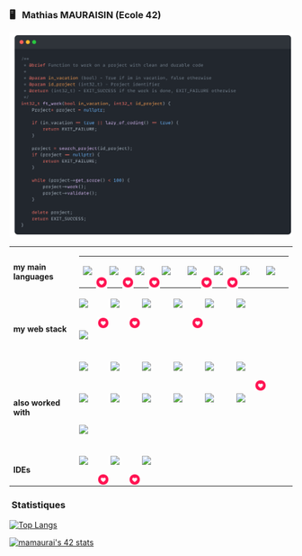 ### :desktop_computer: &nbsp; Mathias MAURAISIN (Ecole 42)

![snap](images/Snap_dark.png?raw=true)



    
<!-- [![My Skills](https://skillicons.dev/icons?i=c,cpp,html,css,js,ts,)](https://skillicons.dev) -->

<div >
    <table>
        <tr>
            <td>
                <b>my main languages</b>
            </td>
            <td style="display: flex; flex-direction: row; flex-wrap: wrap; max-width: 500px; gap: 6px;border: none!important;">
                <table>
                    <tr>
                        <td style="position: relative; width: 50px; height: 50px; border: none!important;">
                            <img style="position: absolute; width: 20px; height: 20px; top: 65%; left: 65%;" src="images/like.png">
                            <img src="https://skillicons.dev/icons?i=c" />
                        </td>
                        <td style="position: relative; width: 50px; height: 50px; border: none!important;">
                            <img style="position: absolute; width: 20px; height: 20px; top: 65%; left: 65%;" src="images/like.png">
                            <img src="https://skillicons.dev/icons?i=cpp" />
                        </td>
                        <td style="position: relative; width: 50px; height: 50px; border: none!important;">
                            <img style="position: absolute; width: 20px; height: 20px; top: 65%; left: 65%;" src="images/like.png">
                            <img src="https://skillicons.dev/icons?i=docker" />
                        </td>
                        <td style="position: relative; width: 50px; height: 50px; border: none!important;">
                            <img src="https://skillicons.dev/icons?i=js" />
                        </td>
                        <td style="position: relative; width: 50px; height: 50px; border: none!important;">
                            <img style="position: absolute; width: 20px; height: 20px; top: 65%; left: 65%;" src="images/like.png">
                            <img src="https://skillicons.dev/icons?i=ts" />
                        </td>
                        <td style="position: relative; width: 50px; height: 50px; border: none!important;">
                            <img style="position: absolute; width: 20px; height: 20px; top: 65%; left: 65%;" src="images/like.png">
                            <img src="https://skillicons.dev/icons?i=html" />
                        </td>
                        <td style="position: relative; width: 50px; height: 50px; border: none!important;">
                            <img src="https://skillicons.dev/icons?i=css" />
                        </td>
                        <td style="position: relative; width: 50px; height: 50px; border: none!important;">
                            <img src="https://skillicons.dev/icons?i=md" />
                        </td>
                    </tr>
                </table>
            </td> 
        </tr>
        <tr>
            <td>
                <b>my web stack</b>
            </td>
            <td style="display: flex; flex-direction: row; flex-wrap: wrap; max-width: 500px; gap: 6px;">
                <div style="position: relative; width: 50px; height: 50px;">
                    <img style="position: absolute; width: 20px; height: 20px; top: 65%; left: 65%;" src="images/like.png">
                    <img src="https://skillicons.dev/icons?i=react" />
                </div>
                <div style="position: relative; width: 50px; height: 50px;">
                    <img style="position: absolute; width: 20px; height: 20px; top: 65%; left: 65%;" src="images/like.png">
                    <img src="https://skillicons.dev/icons?i=nestjs" />
                </div>
                <div style="position: relative; width: 50px; height: 50px;">
                    <img src="https://skillicons.dev/icons?i=postgres" />
                </div>
                <div style="position: relative; width: 50px; height: 50px;">
                    <img style="position: absolute; width: 20px; height: 20px; top: 65%; left: 65%;" src="images/like.png">
                    <img src="https://skillicons.dev/icons?i=tailwindcss" />
                </div>
                <div style="position: relative; width: 50px; height: 50px;">
                    <img src="https://skillicons.dev/icons?i=nginx" />
                </div>
                <div style="position: relative; width: 50px; height: 50px;">
                    <img src="https://skillicons.dev/icons?i=nodejs" />
                </div>
                <div style="position: relative; width: 50px; height: 50px;">
                    <img src="https://skillicons.dev/icons?i=figma" />
                </div>
            </td> 
        </tr>
        <tr>
            <td>
                <b>also worked with</b>
            </td>
            <td style="display: flex; flex-direction: row; flex-wrap: wrap; max-width: 500px; gap: 6px;">
                <div style="position: relative; width: 50px; height: 50px;">
                    <img src="https://skillicons.dev/icons?i=vite" />
                </div>
                <div style="position: relative; width: 50px; height: 50px;">
                    <img src="https://skillicons.dev/icons?i=vercel" />
                </div>
                <div style="position: relative; width: 50px; height: 50px;">
                    <img src="https://skillicons.dev/icons?i=threejs" />
                </div>
                <div style="position: relative; width: 50px; height: 50px;">
                    <img src="https://skillicons.dev/icons?i=sass" />
                </div>
                <div style="position: relative; width: 50px; height: 50px;">
                    <img src="https://skillicons.dev/icons?i=redux" />
                </div>
                <div style="position: relative; width: 50px; height: 50px;">
                    <img style="position: absolute; width: 20px; height: 20px; top: 65%; left: 65%;" src="images/like.png">
                    <img src="https://skillicons.dev/icons?i=prisma" />
                </div>
                <div style="position: relative; width: 50px; height: 50px;">
                    <img src="https://skillicons.dev/icons?i=postman" />
                </div>
                <div style="position: relative; width: 50px; height: 50px;">
                    <img src="https://skillicons.dev/icons?i=nextjs" />
                </div>
                <div style="position: relative; width: 50px; height: 50px;">
                    <img src="https://skillicons.dev/icons?i=mysql" />
                </div>
                <div style="position: relative; width: 50px; height: 50px;">
                    <img src="https://skillicons.dev/icons?i=materialui" />
                </div>
                <div style="position: relative; width: 50px; height: 50px;">
                    <img src="https://skillicons.dev/icons?i=java" />
                </div>
                <div style="position: relative; width: 50px; height: 50px;">
                    <img src="https://skillicons.dev/icons?i=php" />
                </div>
                <div style="position: relative; width: 50px; height: 50px;">
                    <img src="https://skillicons.dev/icons?i=bootstrap" />
                </div>
            </td>  
        </tr>
        <tr>
            <td>
                <b>IDEs</b>
            </td>
            <td style="display: flex; flex-direction: row; flex-wrap: wrap; max-width: 500px; gap: 6px;">
                <div style="position: relative; width: 50px; height: 50px;">
                    <img style="position: absolute; width: 20px; height: 20px; top: 65%; left: 65%;" src="images/like.png">
                    <img src="https://skillicons.dev/icons?i=vscode" />
                </div>
                <div style="position: relative; width: 50px; height: 50px;">
                    <img style="position: absolute; width: 20px; height: 20px; top: 65%; left: 65%;" src="images/like.png">
                    <img src="https://skillicons.dev/icons?i=vim" />
                </div>
                <div style="position: relative; width: 50px; height: 50px;">
                    <img src="https://skillicons.dev/icons?i=idea" />
                </div>
            </td> 
        </tr>
    </table>
</div>

### &nbsp;Statistiques

[![Top Langs](https://github-readme-stats.vercel.app/api/top-langs/?username=mathias-mrsn&layout=compact&bg_color=202020&title_color=f8f8f8&text_color=f8f8f8&icon_color=f8f8f8&border_color=202020)](https://github.com/anuraghazra/github-readme-stats)

[![mamaurai's 42 stats](https://badge42.vercel.app/api/v2/cl1l4qz93000609l4yixitcl4/stats?cursusId=21&coalitionId=45)](https://github.com/JaeSeoKim/badge42)